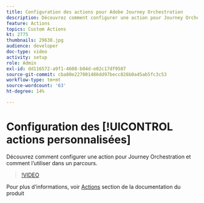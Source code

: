 ```yaml
---
title: Configuration des actions pour Adobe Journey Orchestration
description: Découvrez comment configurer une action pour Journey Orchestration et comment l’utiliser dans un parcours.
feature: Actions
topics: Custom Actions
kt: 2775
thumbnails: 29638.jpg
audience: developer
doc-type: video
activity: setup
role: Admin
exl-id: dd116572-a9f1-4608-b04d-e02c17df9587
source-git-commit: cba80e227001486dd97becc826b0a45ab5fc3c53
workflow-type: tm+mt
source-wordcount: '63'
ht-degree: 14%

---
```


# Configuration des [!UICONTROL actions personnalisées]

Découvrez comment configurer une action pour Journey Orchestration et comment l’utiliser dans un parcours.

>[!VIDEO](https://video.tv.adobe.com/v/29638?quality=12&learn=on)

Pour plus d’informations, voir [Actions](https://experienceleague.adobe.com/docs/journeys/using/action-journeys/action.html?lang=en) section de la documentation du produit
